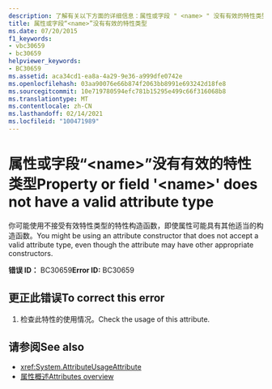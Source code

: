```yaml
---
description: 了解有关以下方面的详细信息：属性或字段 " <name> " 没有有效的特性类型
title: 属性或字段“<name>”没有有效的特性类型
ms.date: 07/20/2015
f1_keywords:
- vbc30659
- bc30659
helpviewer_keywords:
- BC30659
ms.assetid: aca34cd1-ea8a-4a29-9e36-a999dfe0742e
ms.openlocfilehash: 03aa90076e66b874f2063bb8991e693242d18fe8
ms.sourcegitcommit: 10e719780594efc781b15295e499c66f316068b8
ms.translationtype: MT
ms.contentlocale: zh-CN
ms.lasthandoff: 02/14/2021
ms.locfileid: "100471989"
---
```

# <a name="property-or-field-name-does-not-have-a-valid-attribute-type"></a><span data-ttu-id="f419e-103">属性或字段“\<name>”没有有效的特性类型</span><span class="sxs-lookup"><span data-stu-id="f419e-103">Property or field '\<name>' does not have a valid attribute type</span></span>

<span data-ttu-id="f419e-104">你可能使用不接受有效特性类型的特性构造函数，即使属性可能具有其他适当的构造函数。</span><span class="sxs-lookup"><span data-stu-id="f419e-104">You might be using an attribute constructor that does not accept a valid attribute type, even though the attribute may have other appropriate constructors.</span></span>  
  
 <span data-ttu-id="f419e-105">**错误 ID：** BC30659</span><span class="sxs-lookup"><span data-stu-id="f419e-105">**Error ID:** BC30659</span></span>  
  
## <a name="to-correct-this-error"></a><span data-ttu-id="f419e-106">更正此错误</span><span class="sxs-lookup"><span data-stu-id="f419e-106">To correct this error</span></span>  
  
1. <span data-ttu-id="f419e-107">检查此特性的使用情况。</span><span class="sxs-lookup"><span data-stu-id="f419e-107">Check the usage of this attribute.</span></span>  
  
## <a name="see-also"></a><span data-ttu-id="f419e-108">请参阅</span><span class="sxs-lookup"><span data-stu-id="f419e-108">See also</span></span>

- <xref:System.AttributeUsageAttribute>
- [<span data-ttu-id="f419e-109">属性概述</span><span class="sxs-lookup"><span data-stu-id="f419e-109">Attributes overview</span></span>](../programming-guide/concepts/attributes/index.md)
